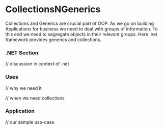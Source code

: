 # CollectionsNGenerics

Collections and Generics are crucial part of OOP. As we go on building Applications for business we need to deal with groups of information. To this end we need to segregate objects in their relevant groups. Here .net framework provides generics and collections. 

### .NET Section
// discussion in context of .net


### Uses
// why we need it

// when we need collections

### Application
// our sample use-case
